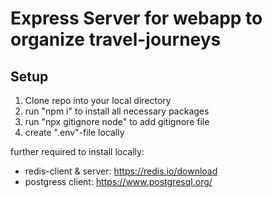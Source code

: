 # Express Server for webapp to organize travel-journeys

## Setup

1. Clone repo into your local directory
2. run "npm i" to install all necessary packages
3. run "npx gitignore node" to add gitignore file
4. create ".env"-file locally

further required to install locally:

- redis-client & server: https://redis.io/download 
- postgress client: https://www.postgresql.org/ 